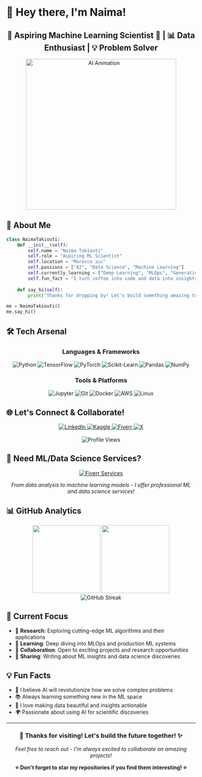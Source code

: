 # 🌟 Hey there, I'm Naima! 

<div align="center">
  <h2>🤖 Aspiring Machine Learning Scientist 🧠 | 📊 Data Enthusiast | 💡 Problem Solver</h2>
  <img src="https://media3.giphy.com/media/RbDKaczqWovIugyJmW/200.gif?cid=790b7611rs7ehiume1k770z04jnkh93rx60t84i3n2wdq4rh&rid=200.gif&ct=g" alt="AI Animation" width="400" />
</div>

## 🚀 About Me

```python
class NaimaTakiouti:
    def __init__(self):
        self.name = "Naima Takiouti"
        self.role = "Aspiring ML Scientist"
        self.location = "Morocco 🇲🇦"
        self.passions = ["AI", "Data Science", "Machine Learning"]
        self.currently_learning = ["Deep Learning", "MLOps", "Generative AI"]
        self.fun_fact = "I turn coffee into code and data into insights! ☕→💻"
    
    def say_hi(self):
        print("Thanks for dropping by! Let's build something amazing together 🌟")

me = NaimaTakiouti()
me.say_hi()
```

## 🛠️ Tech Arsenal

<div align="center">

### Languages & Frameworks
![Python](https://img.shields.io/badge/Python-3C3C3C?style=for-the-badge&logo=python&logoColor=FF6F3C)
![TensorFlow](https://img.shields.io/badge/TensorFlow-3C3C3C?style=for-the-badge&logo=tensorflow&logoColor=FF6F3C)
![PyTorch](https://img.shields.io/badge/PyTorch-3C3C3C?style=for-the-badge&logo=pytorch&logoColor=FF6F3C)
![Scikit-Learn](https://img.shields.io/badge/Scikit--Learn-3C3C3C?style=for-the-badge&logo=scikit-learn&logoColor=FF6F3C)
![Pandas](https://img.shields.io/badge/Pandas-3C3C3C?style=for-the-badge&logo=pandas&logoColor=FF6F3C)
![NumPy](https://img.shields.io/badge/NumPy-3C3C3C?style=for-the-badge&logo=numpy&logoColor=FF6F3C)

### Tools & Platforms
![Jupyter](https://img.shields.io/badge/Jupyter-3C3C3C?style=for-the-badge&logo=jupyter&logoColor=FF6F3C)
![Git](https://img.shields.io/badge/Git-3C3C3C?style=for-the-badge&logo=git&logoColor=FF6F3C)
![Docker](https://img.shields.io/badge/Docker-3C3C3C?style=for-the-badge&logo=docker&logoColor=FF6F3C)
![AWS](https://img.shields.io/badge/AWS-3C3C3C?style=for-the-badge&logo=amazonaws&logoColor=FF6F3C)
![Linux](https://img.shields.io/badge/Linux-3C3C3C?style=for-the-badge&logo=linux&logoColor=FF6F3C)

</div>

## 🌐 Let's Connect & Collaborate!

<div align="center">
  <a href="https://linkedin.com/in/naima-takiouti" target="_blank">
    <img src="https://img.shields.io/badge/LinkedIn-3C3C3C?style=for-the-badge&logo=linkedin-in&logoColor=FF6F3C" alt="LinkedIn"/>
  </a>
  <a href="https://kaggle.com/naimatakiouti" target="_blank">
    <img src="https://img.shields.io/badge/Kaggle-3C3C3C?style=for-the-badge&logo=kaggle&logoColor=FF6F3C" alt="Kaggle"/>
  </a>
  <a href="https://fiverr.com/naimatakiouti" target="_blank">
    <img src="https://img.shields.io/badge/Fiverr-3C3C3C?style=for-the-badge&logo=fiverr&logoColor=FF6F3C" alt="Fiverr"/>
  </a>
  <a href="https://x.com/itsnaima101" target="_blank">
    <img src="https://img.shields.io/badge/X-3C3C3C?style=for-the-badge&logo=x&logoColor=FF6F3C" alt="X"/>
  </a>
</div>

<br>

<div align="center">
  <img src="https://komarev.com/ghpvc/?username=naimataki&label=Profile%20Views&color=FF6F3C&style=for-the-badge" alt="Profile Views" />
</div>

## 💼 Need ML/Data Science Services?

<div align="center">
  <a href="https://fiverr.com/naimatakiouti" target="_blank">
    <img src="https://img.shields.io/badge/🚀%20Check%20Out%20My%20Gigs-3C3C3C?style=for-the-badge&logo=fiverr&logoColor=FF6F3C" alt="Fiverr Services"/>
  </a>
</div>

<p align="center">
  <em>From data analysis to machine learning models - I offer professional ML and data science services!</em>
</p>

## 📊 GitHub Analytics

<div align="center">
  <img height="180em" src="https://github-readme-stats.vercel.app/api?username=naimataki&show_icons=true&theme=dark&bg_color=3C3C3C&title_color=FF6F3C&text_color=FFFFFF&icon_color=FF6F3C&border_color=FF6F3C&hide_border=false"/>
  <img height="180em" src="https://github-readme-stats.vercel.app/api/top-langs/?username=naimataki&layout=compact&theme=dark&bg_color=3C3C3C&title_color=FF6F3C&text_color=FFFFFF&border_color=FF6F3C&hide_border=false"/>
</div>

<div align="center">
  <img src="https://github-readme-streak-stats.herokuapp.com?user=naimataki&theme=dark&background=3C3C3C&stroke=FF6F3C&ring=FF6F3C&fire=FF6F3C&currStreakLabel=FF6F3C&sideLabels=FFFFFF&currStreakNum=FF6F3C&dates=FFFFFF&sideNums=FF6F3C&border=FF6F3C" alt="GitHub Streak"/>
</div>

## 🎯 Current Focus

- 🔬 **Research**: Exploring cutting-edge ML algorithms and their applications
- 🌱 **Learning**: Deep diving into MLOps and production ML systems
- 🤝 **Collaboration**: Open to exciting projects and research opportunities
- 📝 **Sharing**: Writing about ML insights and data science discoveries

## 💡 Fun Facts

- 🧠 I believe AI will revolutionize how we solve complex problems
- 📚 Always learning something new in the ML space
- 🎨 I love making data beautiful and insights actionable
- 🌍 Passionate about using AI for scientific discoveries

---

<div align="center">
  <h3>🚀 Thanks for visiting! Let's build the future together! ✨</h3>
  <p><em>Feel free to reach out - I'm always excited to collaborate on amazing projects!</em></p>
</div>

<div align="center">
  <b>⭐ Don't forget to star my repositories if you find them interesting! ⭐</b>
</div>
